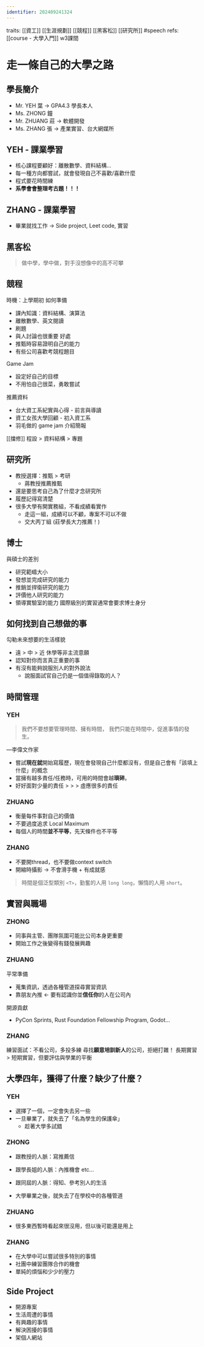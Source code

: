 ```yaml
---
identifier: 202409241324
---
```

traits: [[資工]] [[生涯規劃]] [[競程]] [[黑客松]] [[研究所]] #speech
refs: [[course - 大學入門]] w3課間
# 走一條自己的大學之路
## 學長簡介
- Mr. YEH 葉 -> GPA4.3 學長本人
- Ms. ZHONG 鐘
- Mr. ZHUANG 莊 -> 軟體開發
- Ms. ZHANG 張 -> 產業實習、台大網媒所

## YEH - 課業學習
- 核心課程要顧好：離散數學、資料結構...
- 每一種方向都嘗試，就會發現自己不喜歡/喜歡什麼
- 程式要花時間練
- **系學會會整理考古題！！！**

## ZHANG - 課業學習
- 畢業就找工作 -> Side project, Leet code, 實習

## 黑客松
> 做中學，學中做，對手沒想像中的高不可攀

## 競程
時機：上學期初
如何準備
- 課內知識：資料結構、演算法
- 離散數學、英文閱讀
- 刷題
- 與人討論也很重要
好處
- 推甄時容易證明自己的能力
- 有些公司喜歡考競程題目

Game Jam
- 設定好自己的目標
- 不用怕自己很菜，勇敢嘗試

推薦資料
- 台大資工系紀實與心得 - 前言與導讀
- 資工女孩大學回顧 - 初入資工系
- 羽毛做的 game jam 介紹簡報

[[擋修]] 程設 > 資料結構 > 專題

## 研究所
- 教授選擇：推甄 > 考研
	- 蔣教授推薦推甄
- 還是要思考自己為了什麼才念研究所
- 履歷記得寫清楚
- 很多大學有開實務組，不看成績看實作
	- 走這一組，成績可以不顧，專案不可以不做
	- 交大丙丁組 (莊學長大力推薦！)

## 博士
與碩士的差別
- 研究範疇大小
- 發想並完成研究的能力
- 推銷並捍衛研究的能力
- 評價他人研究的能力
- 領導實驗室的能力
國際級別的實習通常會要求博士身分

## 如何找到自己想做的事
勾勒未來想要的生活樣貌
- 遠 > 中 > 近
休學等非主流意願
- 認知對你而言真正重要的事
- 有沒有能夠說服別人的對外說法
	- 說服面試官自己仍是一個值得錄取的人？

## 時間管理
### YEH
> 我們不要想要管理時間、擁有時間，
> 我們只能在時間中，促進事情的發生。

—李偉文作家

- 嘗試**現在就**開始寫履歷，現在會發現自己什麼都沒有，但是自己會有「該填上什麼」的概念
- 當擁有越多責任/任務時，可用的時間會越**瑣碎**。
- 好好面對少量的責任 > > > 虛應很多的責任

### ZHUANG
- 衡量每件事對自己的價值
- 不要過度追求 Local Maximum
- 每個人的時間**並不平等**，先天條件也不平等

### ZHANG
- 不要開thread，也不要做context switch
- 開縮時攝影 -> 不會滑手機 + 有成就感
> 時間是個泛型類別 `<T>`，勤奮的人用 `long long`，懶惰的人用 `short`。

## 實習與職場
### ZHONG
- 同事與主管、團隊氛圍可能比公司本身更重要
- 開始工作之後變得有錢發展興趣

### ZHUANG
平常準備
- 蒐集資訊，透過各種管道探尋實習資訊
- 靠朋友內推 <- 要有認識你並**信任你**的人在公司內

開源貢獻
- PyCon Sprints, Rust Foundation Fellowship Program, Godot...

### ZHANG
練習面試：不看公司，多投多練
尋找**願意培訓新人**的公司，拒絕打雜！
長期實習 > 短期實習，但要評估與學業的平衡

## 大學四年，獲得了什麼？缺少了什麼？
### YEH
- 選擇了一個，一定會失去另一些
- 一旦畢業了，就失去了「名為學生的保護傘」
	- 趁著大學多試錯

### ZHONG
- 跟教授的人脈：寫推薦信
- 跟學長姐的人脈：內推機會 etc...
- 跟同屆的人脈：得知、參考別人的生活

- 大學畢業之後，就失去了在學校中的各種管道

### ZHUANG
- 很多東西暫時看起來很沒用，但以後可能還是用上

### ZHANG
- 在大學中可以嘗試很多特別的事情
- 社團中練習團隊合作的機會
- 單純的煩惱和少少的壓力

## Side Project
- 開源專案
- 生活周遭的事情
- 有興趣的事情
- 解決困擾的事情
- 架個人網站